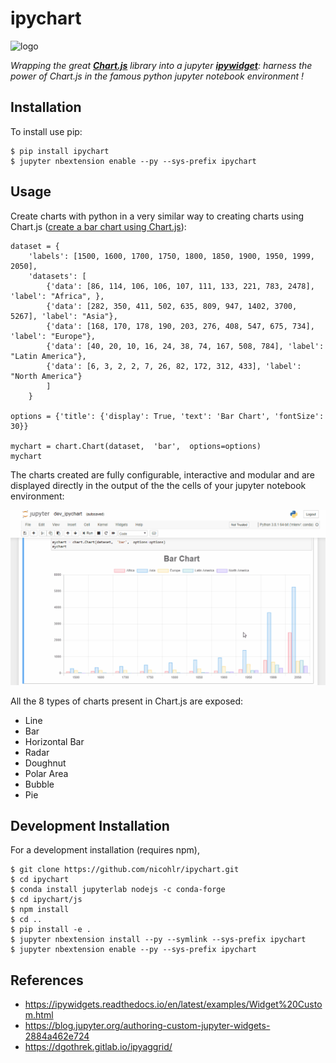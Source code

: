 ipychart
===============================

![logo](https://user-images.githubusercontent.com/25349465/63794668-bc6eb400-c902-11e9-89c2-9d0069f9efaa.png)

*Wrapping the great [**Chart.js**](https://www.chartjs.org/) library into a jupyter [**ipywidget**](https://github.com/jupyter-widgets/ipywidgets): harness the power of Chart.js in the famous python jupyter notebook environment !*

Installation
------------

To install use pip:

    $ pip install ipychart
    $ jupyter nbextension enable --py --sys-prefix ipychart


Usage
------------

Create charts with python in a very similar way to creating charts using Chart.js ([create a bar chart using Chart.js](https://www.chartjs.org/docs/latest/charts/bar.html)):

    dataset = {
        'labels': [1500, 1600, 1700, 1750, 1800, 1850, 1900, 1950, 1999, 2050], 
        'datasets': [
            {'data': [86, 114, 106, 106, 107, 111, 133, 221, 783, 2478], 'label': "Africa", }, 
            {'data': [282, 350, 411, 502, 635, 809, 947, 1402, 3700, 5267], 'label': "Asia"}, 
            {'data': [168, 170, 178, 190, 203, 276, 408, 547, 675, 734], 'label': "Europe"}, 
            {'data': [40, 20, 10, 16, 24, 38, 74, 167, 508, 784], 'label': "Latin America"}, 
            {'data': [6, 3, 2, 2, 7, 26, 82, 172, 312, 433], 'label': "North America"}
            ]
        }

    options = {'title': {'display': True, 'text': 'Bar Chart', 'fontSize': 30}}

    mychart = chart.Chart(dataset,  'bar',  options=options)
    mychart

The charts created are fully configurable, interactive and modular and are displayed directly in the output of the the cells of your jupyter notebook environment:

![](./images/ipychart.gif)

All the 8 types of charts present in Chart.js are exposed:

- Line
- Bar
- Horizontal Bar
- Radar
- Doughnut
- Polar Area
- Bubble
- Pie

Development Installation 
------------

For a development installation (requires npm),

    $ git clone https://github.com/nicohlr/ipychart.git
    $ cd ipychart
    $ conda install jupyterlab nodejs -c conda-forge
    $ cd ipychart/js
    $ npm install 
    $ cd .. 
    $ pip install -e .
    $ jupyter nbextension install --py --symlink --sys-prefix ipychart
    $ jupyter nbextension enable --py --sys-prefix ipychart

References
------------

- https://ipywidgets.readthedocs.io/en/latest/examples/Widget%20Custom.html
- https://blog.jupyter.org/authoring-custom-jupyter-widgets-2884a462e724
- https://dgothrek.gitlab.io/ipyaggrid/
